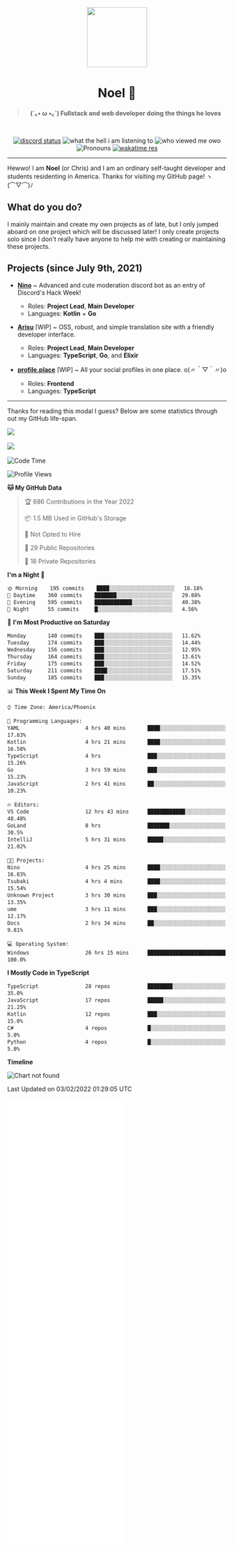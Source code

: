 <div align='center'>
  <div align='center'>
    <img
      src='https://cdn.floofy.dev/art/icons/icon_cinnamonserval.png'
      width='138'
      height='138'
    />
  </div>
  <h1>Noel 🐾</h1>
  <blockquote><strong>(´｡• ω •｡`) Fullstack and web developer doing the things he loves</strong></blockquote>

  <br />

  <a href='https://discord.com/users/280158289667555328' target='_blank'><img alt="discord status" src="https://dev.discordprofiles.me/badge/status/280158289667555328" /></a>
  <img alt="what the hell i am listening to" src="https://dev.discordprofiles.me/badge/spotify/280158289667555328" />
  <img alt="who viewed me owo" src="https://komarev.com/ghpvc/?username=auguwu" />
  <img alt='Pronouns' src='https://img.shields.io/endpoint?url=https://pronoundb.org/shields/6004d014406af11e4593a013' />
  <a href="https://wakatime.com/@auguwu" target='_blank'>
    <img alt='wakatime res' src='https://wakatime.com/badge/user/89736485-42ec-4c0f-a2f3-481db74514dc.svg' />
  </a>
</div>

<hr />

Hewwo! I am **Noel** (or Chris) and I am an ordinary self-taught developer and students residenting in America. Thanks for visiting my GitHub page! ヽ(⌒▽⌒)ﾉ

## What do you do?
I mainly maintain and create my own projects as of late, but I only jumped aboard on one project which will be discussed later! I only create projects
solo since I don't really have anyone to help me with creating or maintaining these projects.

## Projects (since July 9th, 2021)
- [**Nino**](https://nino.sh) ~ Advanced and cute moderation discord bot as an entry of Discord's Hack Week!
  - Roles: **Project Lead**, **Main Developer**
  - Languages: **Kotlin** + **Go**

- [**Arisu**](https://arisu.land) [WIP] ~ OSS, robust, and simple translation site with a friendly developer interface.
  - Roles: **Project Lead**, **Main Developer**
  - Languages: **TypeScript**, **Go**, and **Elixir**

- [**profile.place**](https://profile.place) [WIP] ~ All your social profiles in one place. o(〃＾▽＾〃)o
  - Roles: **Frontend**
  - Languages: **TypeScript**

---

Thanks for reading this modal I guess? Below are some statistics through out my GitHub life-span.

![](https://github-readme-stats.vercel.app/api?username=auguwu&count_private=true&show_icons=true&theme=gruvbox)

![](https://github-readme-stats.vercel.app/api/top-langs/?username=auguwu&layout=compact&theme=gruvbox)

<!--START_SECTION:waka-->
![Code Time](http://img.shields.io/badge/Code%20Time-2%2C693%20hrs%2028%20mins-blue)

![Profile Views](http://img.shields.io/badge/Profile%20Views-57-blue)

**🐱 My GitHub Data** 

> 🏆 686 Contributions in the Year 2022
 > 
> 📦 1.5 MB Used in GitHub's Storage 
 > 
> 🚫 Not Opted to Hire
 > 
> 📜 29 Public Repositories 
 > 
> 🔑 18 Private Repositories  
 > 
**I'm a Night 🦉** 

```text
🌞 Morning    195 commits    ████░░░░░░░░░░░░░░░░░░░░░   16.18% 
🌆 Daytime    360 commits    ███████░░░░░░░░░░░░░░░░░░   29.88% 
🌃 Evening    595 commits    ████████████░░░░░░░░░░░░░   49.38% 
🌙 Night      55 commits     █░░░░░░░░░░░░░░░░░░░░░░░░   4.56%

```
📅 **I'm Most Productive on Saturday** 

```text
Monday       140 commits    ███░░░░░░░░░░░░░░░░░░░░░░   11.62% 
Tuesday      174 commits    ███░░░░░░░░░░░░░░░░░░░░░░   14.44% 
Wednesday    156 commits    ███░░░░░░░░░░░░░░░░░░░░░░   12.95% 
Thursday     164 commits    ███░░░░░░░░░░░░░░░░░░░░░░   13.61% 
Friday       175 commits    ███░░░░░░░░░░░░░░░░░░░░░░   14.52% 
Saturday     211 commits    ████░░░░░░░░░░░░░░░░░░░░░   17.51% 
Sunday       185 commits    ███░░░░░░░░░░░░░░░░░░░░░░   15.35%

```


📊 **This Week I Spent My Time On** 

```text
⌚︎ Time Zone: America/Phoenix

💬 Programming Languages: 
YAML                     4 hrs 40 mins       ████░░░░░░░░░░░░░░░░░░░░░   17.83% 
Kotlin                   4 hrs 21 mins       ████░░░░░░░░░░░░░░░░░░░░░   16.58% 
TypeScript               4 hrs               ███░░░░░░░░░░░░░░░░░░░░░░   15.26% 
Go                       3 hrs 59 mins       ███░░░░░░░░░░░░░░░░░░░░░░   15.23% 
JavaScript               2 hrs 41 mins       ██░░░░░░░░░░░░░░░░░░░░░░░   10.23%

🔥 Editors: 
VS Code                  12 hrs 43 mins      ████████████░░░░░░░░░░░░░   48.48% 
GoLand                   8 hrs               ███████░░░░░░░░░░░░░░░░░░   30.5% 
IntelliJ                 5 hrs 31 mins       █████░░░░░░░░░░░░░░░░░░░░   21.02%

🐱‍💻 Projects: 
Nino                     4 hrs 25 mins       ████░░░░░░░░░░░░░░░░░░░░░   16.83% 
Tsubaki                  4 hrs 4 mins        ████░░░░░░░░░░░░░░░░░░░░░   15.54% 
Unknown Project          3 hrs 30 mins       ███░░░░░░░░░░░░░░░░░░░░░░   13.35% 
ume                      3 hrs 11 mins       ███░░░░░░░░░░░░░░░░░░░░░░   12.17% 
Docs                     2 hrs 34 mins       ██░░░░░░░░░░░░░░░░░░░░░░░   9.81%

💻 Operating System: 
Windows                  26 hrs 15 mins      █████████████████████████   100.0%

```

**I Mostly Code in TypeScript** 

```text
TypeScript               28 repos            ████████░░░░░░░░░░░░░░░░░   35.0% 
JavaScript               17 repos            █████░░░░░░░░░░░░░░░░░░░░   21.25% 
Kotlin                   12 repos            ███░░░░░░░░░░░░░░░░░░░░░░   15.0% 
C#                       4 repos             █░░░░░░░░░░░░░░░░░░░░░░░░   5.0% 
Python                   4 repos             █░░░░░░░░░░░░░░░░░░░░░░░░   5.0%

```


**Timeline**

![Chart not found](https://raw.githubusercontent.com/auguwu/auguwu/master/charts/bar_graph.png) 


 Last Updated on 03/02/2022 01:29:05 UTC
<!--END_SECTION:waka-->

![](./github-metrics.svg)
